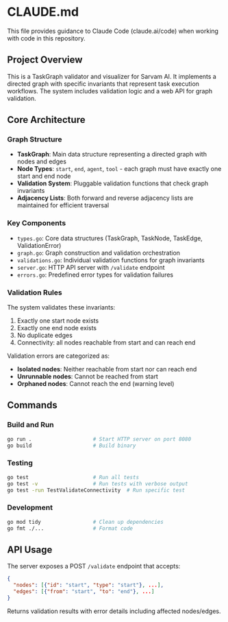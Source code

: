 # CLAUDE.md

This file provides guidance to Claude Code (claude.ai/code) when working with code in this repository.

## Project Overview

This is a TaskGraph validator and visualizer for Sarvam AI. It implements a directed graph with specific invariants that represent task execution workflows. The system includes validation logic and a web API for graph validation.

## Core Architecture

### Graph Structure
- **TaskGraph**: Main data structure representing a directed graph with nodes and edges
- **Node Types**: `start`, `end`, `agent`, `tool` - each graph must have exactly one start and end node
- **Validation System**: Pluggable validation functions that check graph invariants
- **Adjacency Lists**: Both forward and reverse adjacency lists are maintained for efficient traversal

### Key Components
- `types.go`: Core data structures (TaskGraph, TaskNode, TaskEdge, ValidationError)
- `graph.go`: Graph construction and validation orchestration 
- `validations.go`: Individual validation functions for graph invariants
- `server.go`: HTTP API server with `/validate` endpoint
- `errors.go`: Predefined error types for validation failures

### Validation Rules
The system validates these invariants:
1. Exactly one start node exists
2. Exactly one end node exists  
3. No duplicate edges
4. Connectivity: all nodes reachable from start and can reach end

Validation errors are categorized as:
- **Isolated nodes**: Neither reachable from start nor can reach end
- **Unrunnable nodes**: Cannot be reached from start
- **Orphaned nodes**: Cannot reach the end (warning level)

## Commands

### Build and Run
```bash
go run .                    # Start HTTP server on port 8080
go build                    # Build binary
```

### Testing
```bash
go test                     # Run all tests
go test -v                  # Run tests with verbose output
go test -run TestValidateConnectivity  # Run specific test
```

### Development
```bash
go mod tidy                 # Clean up dependencies
go fmt ./...                # Format code
```

## API Usage

The server exposes a POST `/validate` endpoint that accepts:
```json
{
  "nodes": [{"id": "start", "type": "start"}, ...],
  "edges": [{"from": "start", "to": "end"}, ...]
}
```

Returns validation results with error details including affected nodes/edges.